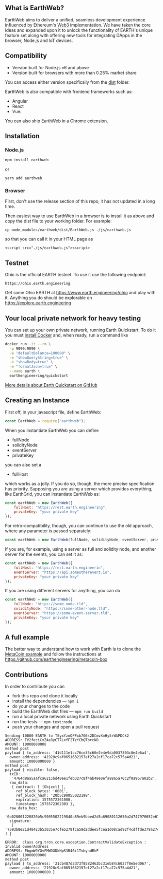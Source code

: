## What is EarthWeb?

EarthWeb aims to deliver a unified, seamless development experience influenced by Ethereum's [Web3](https://github.com/ethereum/web3.js/) implementation. We have taken the core ideas and expanded upon it to unlock the functionality of EARTH's unique feature set along with offering new tools for integrating DApps in the browser, Node.js and IoT devices.

## Compatibility

-   Version built for Node.js v6 and above
-   Version built for browsers with more than 0.25% market share

You can access either version specifically from the [dist](dist) folder.

EarthWeb is also compatible with frontend frameworks such as:

-   Angular
-   React
-   Vue.

You can also ship EarthWeb in a Chrome extension.

## Installation

### Node.js

```bash
npm install earthweb
```

or

```bash
yarn add earthweb
```

### Browser

First, don't use the release section of this repo, it has not updated in a long time.

Then easiest way to use EarthWeb in a browser is to install it as above and copy the dist file to your working folder. For example:

```
cp node_modules/earthweb/dist/EarthWeb.js ./js/earthweb.js
```

so that you can call it in your HTML page as

```
<script src="./js/earthweb.js"><script>
```

## Testnet

Ohio is the official EARTH testnet. To use it use the following endpoint:

```
https://ohio.earth.engineering
```

Get some Ohio EARTH at https://www.earth.engineering/ohio and play with it.
Anything you do should be explorable on https://explore.earth.engineering

## Your local private network for heavy testing

You can set up your own private network, running Earth Quickstart. To do it you must [install Docker](https://docs.docker.com/install/) and, when ready, run a command like

```bash
docker run -it --rm \
  -p 9090:9090 \
  -e "defaultBalance=100000" \
  -e "showQueryString=true" \
  -e "showBody=true" \
  -e "formatJson=true" \
  --name earth \
  earthengineering/quickstart
```

[More details about Earth Quickstart on GitHub](https://github.com/earthengineering/docker-earth-quickstart)

## Creating an Instance

First off, in your javascript file, define EarthWeb:

```js
const EarthWeb = require("earthweb");
```

When you instantiate EarthWeb you can define

-   fullNode
-   solidityNode
-   eventServer
-   privateKey

you can also set a

-   fullHost

which works as a jolly. If you do so, though, the more precise specification has priority.
Supposing you are using a server which provides everything, like EarthGrid, you can instantiate EarthWeb as:

```js
const earthWeb = new EarthWeb({
    fullHost: "https://rest.earth.engineering",
    privateKey: "your private key"
});
```

For retro-compatibility, though, you can continue to use the old approach, where any parameter is passed separately:

```js
const earthWeb = new EarthWeb(fullNode, solidityNode, eventServer, privateKey);
```

If you are, for example, using a server as full and solidity node, and another server for the events, you can set it as:

```js
const earthWeb = new EarthWeb({
    fullHost: "https://rest.earth.engineerin",
    eventServer: "https://api.someotherevent.io",
    privateKey: "your private key"
});
```

If you are using different servers for anything, you can do

```js
const earthWeb = new EarthWeb({
    fullNode: "https://some-node.tld",
    solidityNode: "https://some-other-node.tld",
    eventServer: "https://some-event-server.tld",
    privateKey: "your private key"
});
```

## A full example

The better way to understand how to work with Earth is to clone the [MetaCoin example](https://github.com/earthengineering/metacoin-box) and follow the instructions at
https://github.com/earthengineering/metacoin-box

## Contributions

In order to contribute you can

-   fork this repo and clone it locally
-   install the dependencies — `npm i`
-   do your changes to the code
-   build the EarthWeb dist files — `npm run build`
-   run a local private network using Earth Quickstart
-   run the tests — `npm test:node`
-   push your changes and open a pull request

```
Sending 10000 EARTH to TSyxYznQPFxb7G6s2DCmvXmHySrWAPDCk2
ADDRESS: TV2feciCxZAe8yCT7LxfF2TzYChQTbrcND
AMOUNT: 10000000000
method post
payload { to_address: '41d111e1cc76ce35c60e2e4e9da0037303c0e4e6a4',
  owner_address: '41928c9af0651632157ef27a2cf17ca72c575a4d21',
  amount: 10000000000 }
method post
payload { visible: false,
  txID:
   '4764d8aa5aafca6215bd40ee1feb327c8f4ab48e0efa88a5a70c2f0a967a02b2',
  raw_data:
   { contract: [ [Object] ],
     ref_block_bytes: '0001',
     ref_block_hash: '20b5c90055022198',
     expiration: 1575572361000,
     timestamp: 1575572302303 },
  raw_data_hex:
   '0a020001220820b5c9005502219840a89eb9bbed2d5a69080112650a2d747970652e676f6f676c65617069732e636f6d2f70726f746f636f6c2e5472616e73666572436f6e747261637412340a1541928c9af0651632157ef27a2cf17ca72c575a4d21121541d111e1cc76ce35c60e2e4e9da0037303c0e4e6a41880c8afa02570dfd3b5bbed2d',
  signature:
   [ '7593b8e21d48423b53035e7cfe5279fca59d2ddee5fcea1d08cad92f4cdffde379a27c7c30ea1bfd5c3bcec4965c070a5c7351d74c609bb16bbd2a778293527700' ] }
```

```
ERROR:  class org.tron.core.exception.ContractValidateException : Invalid ownerAddress
ADDRESS: EbgmW9YGvFMWDGDkHpS3R46i1TvhyndRkP
AMOUNT: 10000000000
method post
payload { to_address: '21cb487d2d73f8582462bc31eb84c6027f0e5ed067',
  owner_address: '21928c9af0651632157ef27a2cf17ca72c575a4d21',
  amount: 10000000000 }
```
